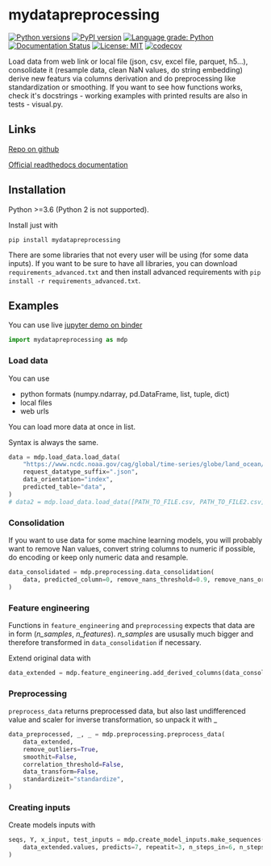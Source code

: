 # mydatapreprocessing

[![Python versions](https://img.shields.io/pypi/pyversions/mydatapreprocessing.svg)](https://pypi.python.org/pypi/mydatapreprocessing/) [![PyPI version](https://badge.fury.io/py/mydatapreprocessing.svg)](https://badge.fury.io/py/mydatapreprocessing) [![Language grade: Python](https://img.shields.io/lgtm/grade/python/g/Malachov/mydatapreprocessing.svg?logo=lgtm&logoWidth=18)](https://lgtm.com/projects/g/Malachov/mydatapreprocessing/context:python)  [![Documentation Status](https://readthedocs.org/projects/mydatapreprocessing/badge/?version=latest)](https://mydatapreprocessing.readthedocs.io/?badge=latest) [![License: MIT](https://img.shields.io/badge/License-MIT-yellow.svg)](https://opensource.org/licenses/MIT) [![codecov](https://codecov.io/gh/Malachov/mydatapreprocessing/branch/master/graph/badge.svg)](https://codecov.io/gh/Malachov/mydatapreprocessing)

Load data from web link or local file (json, csv, excel file, parquet, h5...), consolidate it (resample data, clean NaN values, do string embedding) derive new featurs via columns derivation and do preprocessing like
standardization or smoothing. If you want to see how functions works, check it's docstrings - working examples with printed results are also in tests - visual.py.

## Links

[Repo on github](https://github.com/Malachov/mydatapreprocessing)

[Official readthedocs documentation](https://mydatapreprocessing.readthedocs.io)


## Installation

Python >=3.6 (Python 2 is not supported).

Install just with

```console
pip install mydatapreprocessing
```

There are some libraries that not every user will be using (for some data inputs).
If you want to be sure to have all libraries, you can download `requirements_advanced.txt` and then install
advanced requirements with `pip install -r requirements_advanced.txt`.


## Examples

You can use live [jupyter demo on binder](https://mybinder.org/v2/gh/Malachov/mydatapreprocessing/HEAD?filepath=demo.ipynb)

<!--phmdoctest-setup-->
```python
import mydatapreprocessing as mdp
```

### Load data
You can use
- python formats (numpy.ndarray, pd.DataFrame, list, tuple, dict)
- local files
- web urls

You can load more data at once in list.

Syntax is always the same.

<!--phmdoctest-label test_load_data-->
<!--phmdoctest-share-names-->
```python
data = mdp.load_data.load_data(
    "https://www.ncdc.noaa.gov/cag/global/time-series/globe/land_ocean/ytd/12/1880-2016.json",
    request_datatype_suffix=".json",
    data_orientation="index",
    predicted_table="data",
)
# data2 = mdp.load_data.load_data([PATH_TO_FILE.csv, PATH_TO_FILE2.csv])
```

### Consolidation
If you want to use data for some machine learning models, you will probably want to remove Nan values, convert string columns to numeric if possible, do encoding or keep only numeric data and resample.

<!--phmdoctest-label test_consolidation-->
<!--phmdoctest-share-names-->
```python
data_consolidated = mdp.preprocessing.data_consolidation(
    data, predicted_column=0, remove_nans_threshold=0.9, remove_nans_or_replace="interpolate"
)
```

### Feature engineering
Functions in `feature_engineering` and `preprocessing` expects that data are in form (*n_samples*, *n_features*).
*n_samples* are ususally much bigger and therefore transformed in `data_consolidation` if necessary.

Extend original data with

<!--phmdoctest-label test_feature_engineering-->
<!--phmdoctest-share-names-->
```python
data_extended = mdp.feature_engineering.add_derived_columns(data_consolidated, differences=True, rolling_means=32)
```

### Preprocessing
`preprocess_data` returns preprocessed data, but also last undifferenced value and scaler for inverse
transformation, so unpack it with _

<!--phmdoctest-label test_preprocess_data-->
<!--phmdoctest-share-names-->
```python
data_preprocessed, _, _ = mdp.preprocessing.preprocess_data(
    data_extended,
    remove_outliers=True,
    smoothit=False,
    correlation_threshold=False,
    data_transform=False,
    standardizeit="standardize",
)
```

### Creating inputs
Create models inputs with

<!--phmdoctest-label test_create_inputs-->
<!--phmdoctest-share-names-->
```python
seqs, Y, x_input, test_inputs = mdp.create_model_inputs.make_sequences(
    data_extended.values, predicts=7, repeatit=3, n_steps_in=6, n_steps_out=1, constant=1
)
```
